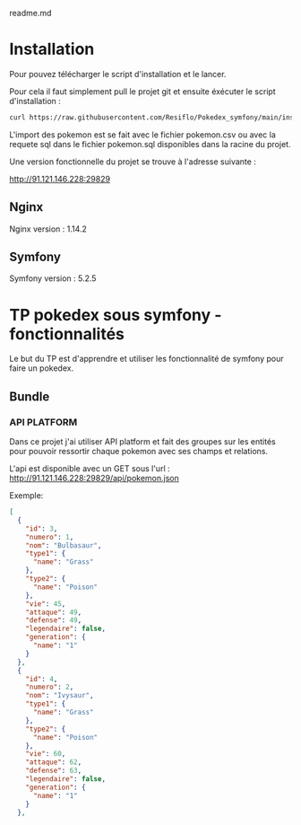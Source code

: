 readme.md

# Installation

Pour pouvez télécharger le script d'installation et le lancer. 

Pour cela il faut simplement pull le projet git et ensuite éxécuter le script d'installation : 
```bash
curl https://raw.githubusercontent.com/Resiflo/Pokedex_symfony/main/install.sh | bash
```

L'import des pokemon est se fait avec le fichier pokemon.csv ou avec la requete sql dans le fichier pokemon.sql disponibles dans la racine du projet.


Une version fonctionnelle du projet se trouve à l'adresse suivante :
 
http://91.121.146.228:29829

## Nginx

Nginx version : 1.14.2

## Symfony

Symfony version : 5.2.5

# TP pokedex sous symfony - fonctionnalités

Le but du TP est d'apprendre et utiliser les fonctionnalité de symfony pour faire un pokedex. 

## Bundle

### API PLATFORM

Dans ce projet j'ai utiliser API platform et fait des groupes sur les entités pour pouvoir ressortir chaque pokemon avec ses champs et relations. 

L'api est disponible avec un GET sous l'url : http://91.121.146.228:29829/api/pokemon.json 

Exemple: 
```json
[
  {
    "id": 3,
    "numero": 1,
    "nom": "Bulbasaur",
    "type1": {
      "name": "Grass"
    },
    "type2": {
      "name": "Poison"
    },
    "vie": 45,
    "attaque": 49,
    "defense": 49,
    "legendaire": false,
    "generation": {
      "name": "1"
    }
  },
  {
    "id": 4,
    "numero": 2,
    "nom": "Ivysaur",
    "type1": {
      "name": "Grass"
    },
    "type2": {
      "name": "Poison"
    },
    "vie": 60,
    "attaque": 62,
    "defense": 63,
    "legendaire": false,
    "generation": {
      "name": "1"
    }
  },
  ```


## 